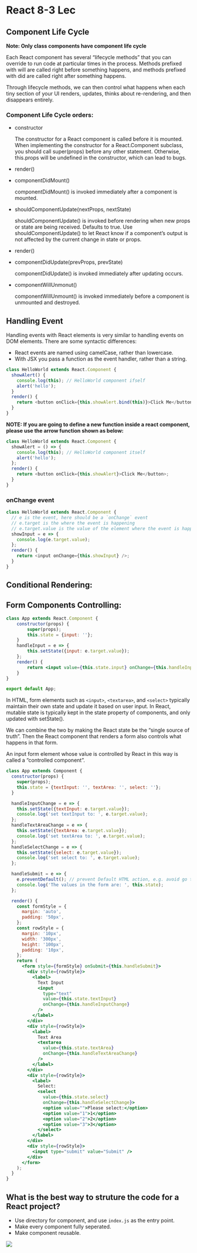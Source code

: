 # React 8-3 Lec

## Component Life Cycle

**Note: Only class components have component life cycle**

Each React component has several “lifecycle methods” that you can override to run code at particular times in the process. Methods prefixed with will are called right before something happens, and methods prefixed with did are called right after something happens.

Through lifecycle methods, we can then control what happens when each tiny section of your UI renders, updates, thinks about re-rendering, and then disappears entirely.

### Component Life Cycle orders:

* constructor

  The constructor for a React component is called before it is mounted. When implementing the constructor for a React.Component subclass, you should call super\(props\) before any other statement. Otherwise, this.props will be undefined in the constructor, which can lead to bugs.

* render\(\)
* componentDidMount\(\)

  componentDidMount\(\) is invoked immediately after a component is mounted.

* shouldComponentUpdate\(nextProps, nextState\)

  shouldComponentUpdate\(\) is invoked before rendering when new props or state are being received. Defaults to true. Use shouldComponentUpdate\(\) to let React know if a component’s output is not affected by the current change in state or props.

* render\(\)
* componentDidUpdate\(prevProps, prevState\)

  componentDidUpdate\(\) is invoked immediately after updating occurs.

* componentWillUnmonut\(\)

  componentWillUnmount\(\) is invoked immediately before a component is unmounted and destroyed.

## Handling Event

Handling events with React elements is very similar to handling events on DOM elements. There are some syntactic differences:

* React events are named using camelCase, rather than lowercase.
* With JSX you pass a function as the event handler, rather than a string.

```javascript
class HelloWorld extends React.Component {
  showAlert() {
    console.log(this); // HelloWorld component ifself
    alert('hello');
  }
  render() {
    return <button onClick={this.showAlert.bind(this)}>Click Me</button>;
  }
}
```

**NOTE: If you are going to define a new function inside a react component, please use the arrow function shown as below:**

```javascript
class HelloWorld extends React.Component {
  showAlert = () => {
    console.log(this); // HelloWorld component itself
    alert('hello');
  };
  render() {
    return <button onClick={this.showAlert}>Click Me</button>;
  }
}
```

### onChange event

```javascript
class HelloWorld extends React.Component {
  // e is the event, here should be a `onChange` event
  // e.target is the where the event is happening
  // e.target.value is the value of the element where the event is happening
  showInput = e => {
    console.log(e.target.value);
  };
  render() {
    return <input onChange={this.showInput} />;
  }
}
```

## Conditional Rendering:

## Form Components Controlling:

```jsx
class App extends React.Component {
    constructor(props) {
        super(props);
        this.state = {input: ''};
    }
    handleInput = e => {
        this.setState({input: e.target.value});
    };
    render() {
        return <input value={this.state.input} onChange={this.handleInput} />
    }
}

export default App;
```

In HTML, form elements such as `<input>`, `<textarea>`, and `<select>` typically maintain their own state and update it based on user input. In React, mutable state is typically kept in the state property of components, and only updated with setState\(\).

We can combine the two by making the React state be the “single source of truth”. Then the React component that renders a form also controls what happens in that form.

An input form element whose value is controlled by React in this way is called a “controlled component”.

```jsx
class App extends Component {
  constructor(props) {
    super(props);
    this.state = {textInput: '', textArea: '', select: ''};
  }

  handleInputChange = e => {
    this.setState({textInput: e.target.value});
    console.log('set textInput to: ', e.target.value);
  };
  handleTextAreaChange = e => {
    this.setState({textArea: e.target.value});
    console.log('set textArea to: ', e.target.value);
  };
  handleSelectChange = e => {
    this.setState({select: e.target.value});
    console.log('set select to: ', e.target.value);
  };

  handleSubmit = e => {
    e.preventDefault(); // prevent Default HTML action, e.g. avoid go to other website
    console.log('The values in the form are: ', this.state);
  };

  render() {
    const formStyle = {
      margin: 'auto',
      padding: '50px',
    };
    const rowStyle = {
      margin: '10px',
      width: '300px',
      height: '100px',
      padding: '10px',
    };
    return (
      <form style={formStyle} onSubmit={this.handleSubmit}>
        <div style={rowStyle}>
          <label>
            Text Input
            <input
              type="text"
              value={this.state.textInput}
              onChange={this.handleInputChange}
            />
          </label>
        </div>
        <div style={rowStyle}>
          <label>
            Text Area
            <textarea
              value={this.state.textArea}
              onChange={this.handleTextAreaChange}
            />
          </label>
        </div>
        <div style={rowStyle}>
          <label>
            Select:
            <select
              value={this.state.select}
              onChange={this.handleSelectChange}>
              <option value="">Please select:</option>
              <option value="1">1</option>
              <option value="2">2</option>
              <option value="3">3</option>
            </select>
          </label>
        </div>
        <div style={rowStyle}>
          <input type="submit" value="Submit" />
        </div>
      </form>
    );
  }
}
```



## What is the best way to struture the code for a React project?

* Use directory for component, and use `index.js` as the entry point.
* Make every component fully seperated.
* Make component reusable.

![](.gitbook/assets/img_3278.jpg)

